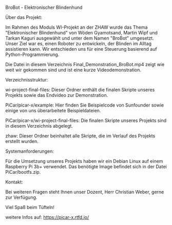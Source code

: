 BroBot - Elektronischer Blindenhund

Über das Projekt:

Im Rahmen des Moduls WI-Projekt an der ZHAW wurde das Thema "Elektronischer Blindenhund" von Wöden Gyamotsand, Martin Wipf und Tarkan Kaguri ausgewählt und unter dem Namen "BroBot" umgesetzt. Unser Ziel war es, einen Roboter zu entwickeln, der Blinden im Alltag assistieren kann. Wir entschieden uns für eine Steuerung basierend auf Python-Programmierung.

Die Datei in diesem Verzeichnis Final_Demonstration_BroBot.mp4 zeigt wie weit wir gekommen sind und ist eine kurze Videodemonstration.

Verzeichnisstruktur:

wi-project-final-files: Dieser Ordner enthält die finalen Skripte unseres Projekts sowie das Endvideo zur Demonstration.

PiCar/picar-x/example: Hier finden Sie Beispielcode von Sunfounder sowie einige von uns überarbeitete Beispieldateien.

PiCar/picar-x/wi-project-final-files: Die finalen Skripte unseres Projekts sind in diesem Verzeichnis abgelegt.

zhaw: Dieser Ordner beinhaltet alle Skripte, die im Verlauf des Projekts erstellt wurden.

Systemanforderungen:

Für die Umsetzung unseres Projekts haben wir ein Debian Linux auf einem Raspberry Pi 3b+ verwendet. Das benötigte Image befindet sich in der Datei PiCar/bootfs.zip.

Kontakt:

Bei weiteren Fragen steht Ihnen unser Dozent, Herr Christian Weber, gerne zur Verfügung.

Viel Spaß beim Tüfteln!

weitere Infos auf: https://picar-x.rtfd.io/